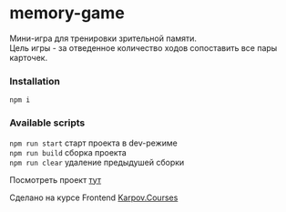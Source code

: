 # memory-game

Мини-игра для тренировки зрительной памяти.      
Цель игры - за отведенное количество ходов сопоставить все пары карточек.    

### Installation

``` npm i ```    


### Available scripts

`npm run start` старт проекта в dev-режиме        
`npm run build` сборка проекта      
`npm run clear` удаление предыдушей сборки    

Посмотреть проект  [тут](https://d-nekljudov.git.lab.karpov.courses/memory-game)

Сделано на курсе Frontend [Karpov.Courses](https://karpov.courses/dev/frontend)
